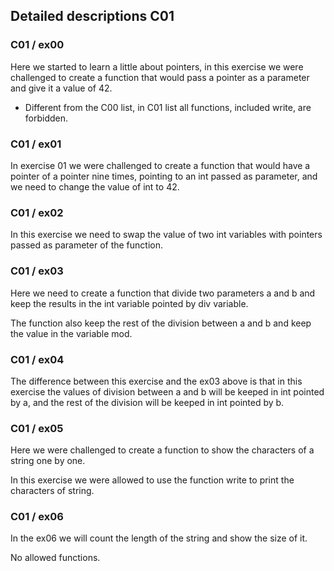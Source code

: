 ## Detailed descriptions C01

### C01 / ex00

Here we started to learn a little about pointers, in this exercise we were challenged to create a function that would pass a pointer as a parameter and give it a value of 42.

- Different from the C00 list, in C01 list all functions, included write, are forbidden.

### C01 / ex01

In exercise 01 we were challenged to create a function that would have a pointer of a pointer nine times, pointing to an int passed as parameter, and we need to change the value of int to 42.

### C01 / ex02

In this exercise we need to swap the value of two int variables with pointers passed as parameter of the function.

### C01 / ex03

Here we need to create a function that divide two parameters a and b and keep the results in the int variable pointed by div variable.

The function also keep the rest of the division between a and b and keep the value in the variable mod.

### C01 / ex04

The difference between this exercise and the ex03 above is that in this exercise the values of division between a and b will be keeped in int pointed by a, and the rest of the division will be keeped in int pointed by b.

### C01 / ex05

Here we were challenged to create a function to show the characters of a string one by one.

In this exercise we were allowed to use the function write to print the characters of string.

### C01 / ex06

In the ex06 we will count the length of the string and show the size of it.

No allowed functions.